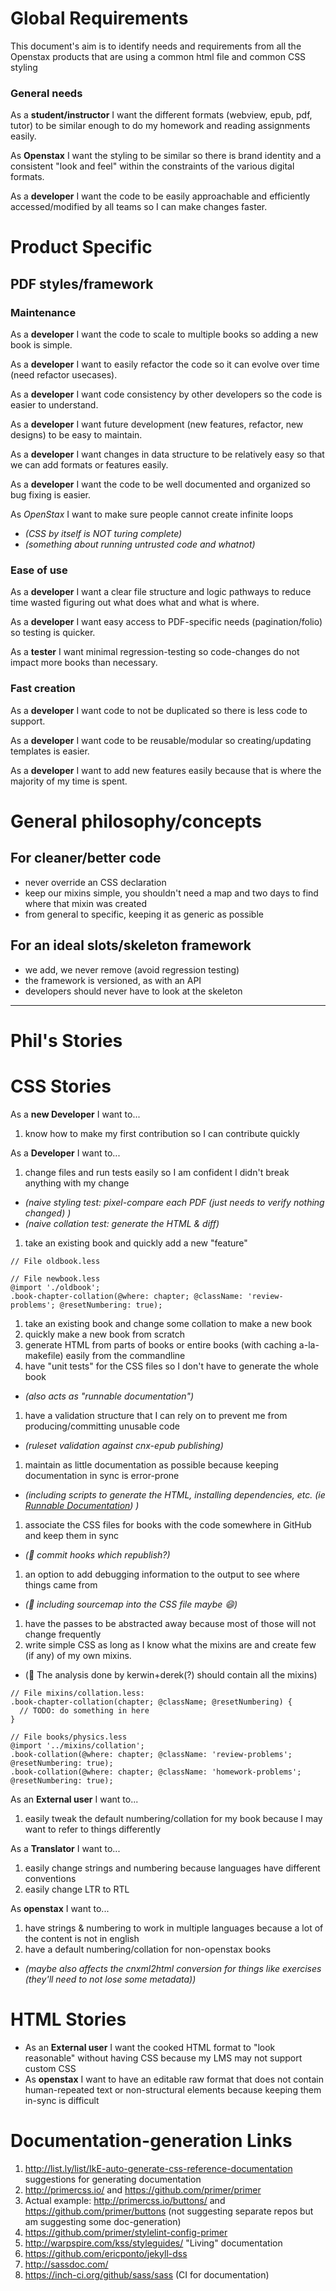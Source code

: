 # Global Requirements
This document's aim is to identify needs and requirements from all the Openstax products that are using a common html file and common CSS styling

### General needs

As a **student/instructor** I want the different formats (webview, epub, pdf, tutor) to be similar enough to do my homework and reading assignments easily.

As **Openstax** I want the styling to be similar so there is brand identity and a consistent "look and feel" within the constraints of the various digital formats.

As a **developer** I want the code to be easily approachable and efficiently accessed/modified by all teams so I can make changes faster.

# Product Specific

## PDF styles/framework

### Maintenance

As a **developer** I want the code to scale to multiple books so adding a new book is simple.

As a **developer** I want to easily refactor the code so it can evolve over time (need refactor usecases).

As a **developer** I want code consistency by other developers so the code is easier to understand.

As a **developer** I want future development (new features, refactor, new designs) to be easy to maintain.

As a **developer** I want changes in data structure to be relatively easy so that we can add formats or features easily.

As a **developer** I want the code to be well documented and organized so bug fixing is easier.

As *OpenStax* I want to make sure people cannot create infinite loops
  - _(CSS by itself is NOT turing complete)_
  - _(something about running untrusted code and whatnot)_


### Ease of use

As a **developer** I want a clear file structure and logic pathways to reduce time wasted figuring out what does what and what is where.

As a **developer** I want easy access to PDF-specific needs (pagination/folio) so testing is quicker.

As a **tester** I want minimal regression-testing so code-changes do not impact more books than necessary.

### Fast creation

As a **developer** I want code to not be duplicated so there is less code to support.

As a **developer** I want code to be reusable/modular so creating/updating templates is easier.

As a **developer** I want to add new features easily because that is where the majority of my time is spent.


# General philosophy/concepts

## For cleaner/better code
  - never override an CSS declaration
  - keep our mixins simple, you shouldn't need a map and two days to find where that mixin was created
  - from general to specific, keeping it as generic as possible

## For an ideal slots/skeleton framework
  - we add, we never remove (avoid regression testing)
  - the framework is versioned, as with an API
  - developers should never have to look at the skeleton

---

# Phil's Stories

# CSS Stories

As a **new Developer** I want to...

1. know how to make my first contribution so I can contribute quickly


As a **Developer** I want to...

1. change files and run tests easily so I am confident I didn't break anything with my change
  - _(naive styling test: pixel-compare each PDF (just needs to verify nothing changed) )_
  - _(naive collation test: generate the HTML & diff)_
1. take an existing book and quickly add a new "feature"
```less
// File oldbook.less

// File newbook.less
@import './oldbook';
.book-chapter-collation(@where: chapter; @className: 'review-problems'; @resetNumbering: true);
```
1. take an existing book and change some collation to make a new book
1. quickly make a new book from scratch
1. generate HTML from parts of books or entire books (with caching a-la-makefile) easily from the commandline
1. have "unit tests" for the CSS files so I don't have to generate the whole book
  - _(also acts as "runnable documentation")_
1. have a validation structure that I can rely on to prevent me from producing/committing unusable code
 - _(ruleset validation against cnx-epub  publishing)_
1. maintain as little documentation as possible because keeping documentation in sync is error-prone
  - _(including scripts to generate the HTML, installing dependencies, etc. (ie [Runnable Documentation](http://githubengineering.com/runnable-documentation/)) )_
1. associate the CSS files for books with the code somewhere in GitHub and keep them in sync
  - _(:cake: commit hooks which republish?)_
1. an option to add debugging information to the output to see where things came from
  - _(:cake: including sourcemap into the CSS file maybe :smile:)_
1. have the passes to be abstracted away because most of those will not change frequently
1. write simple CSS as long as I know what the mixins are and create few (if any) of my own mixins.
  - (:thought_balloon: The analysis done by kerwin+derek(?) should contain all the mixins)
```less
// File mixins/collation.less:
.book-chapter-collation(chapter; @className; @resetNumbering) {
  // TODO: do something in here
}

// File books/physics.less
@import '../mixins/collation';
.book-collation(@where: chapter; @className: 'review-problems'; @resetNumbering: true);
.book-collation(@where: chapter; @className: 'homework-problems'; @resetNumbering: true);
```

As an **External user** I want to...

1. easily tweak the default numbering/collation for my book because I may want to refer to things differently


As a **Translator** I want to...

1. easily change strings and numbering because languages have different conventions
1. easily change LTR to RTL


As **openstax** I want to...

1. have strings & numbering to work in multiple languages because a lot of the content is not in english
1. have a default numbering/collation for non-openstax books
  - _(maybe also affects the cnxml2html conversion for things like exercises (they'll need to not lose some metadata))_


# HTML Stories

- As an **External user** I want the cooked HTML format to "look reasonable" without having CSS because my LMS may not support custom CSS
- As **openstax** I want to have an editable raw format that does not contain human-repeated text or non-structural elements because keeping them in-sync is difficult


# Documentation-generation Links

1. http://list.ly/list/IkE-auto-generate-css-reference-documentation suggestions for generating documentation
1. http://primercss.io/ and https://github.com/primer/primer
 1. Actual example: http://primercss.io/buttons/ and https://github.com/primer/buttons (not suggesting separate repos but am suggesting some doc-generation)
1. https://github.com/primer/stylelint-config-primer
1. http://warpspire.com/kss/styleguides/ "Living" documentation
1. https://github.com/ericponto/jekyll-dss
1. http://sassdoc.com/
1. https://inch-ci.org/github/sass/sass (CI for documentation)
